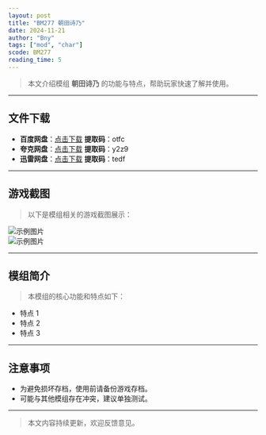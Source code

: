 ```yaml
---
layout: post
title: "BM277 朝田诗乃"
date: 2024-11-21
author: "Bny"
tags: ["mod", "char"]
scode: BM277
reading_time: 5
---
```


> 本文介绍模组 **朝田诗乃** 的功能与特点，帮助玩家快速了解并使用。

---





## 文件下载
- **百度网盘**：[点击下载](https://pan.baidu.com/s/1Tb0tTyXgVUHNMejwZfSpvw?pwd=otfc)  **提取码**：otfc  
- **夸克网盘**：[点击下载](https://pan.quark.cn/s/76d9f17eae99?pwd=y2z9)  **提取码**：y2z9  
- **迅雷网盘**：[点击下载](https://pan.xunlei.com/s/VOCCbRrQbGWPPUUdfuCFPbbhA1?pwd=tedf)  **提取码**：tedf  

---

## 游戏截图
> 以下是模组相关的游戏截图展示：

![示例图片](https://example.com/screenshot1.jpg)  
![示例图片](https://example.com/screenshot2.jpg)

---

## 模组简介
> 本模组的核心功能和特点如下：
- 特点 1
- 特点 2
- 特点 3

---

## 注意事项
- 为避免损坏存档，使用前请备份游戏存档。
- 可能与其他模组存在冲突，建议单独测试。

---

> 本文内容持续更新，欢迎反馈意见。
